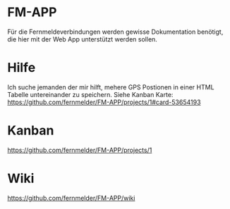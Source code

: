 # FM-APP
Für die Fernmeldeverbindungen werden gewisse Dokumentation benötigt, die hier mit der Web App unterstützt werden sollen.

# Hilfe
Ich suche jemanden der mir hilft, mehere GPS Postionen in einer HTML Tabelle untereinander zu speichern.
Siehe Kanban Karte: https://github.com/fernmelder/FM-APP/projects/1#card-53654193

# Kanban
https://github.com/fernmelder/FM-APP/projects/1

# Wiki
https://github.com/fernmelder/FM-APP/wiki
